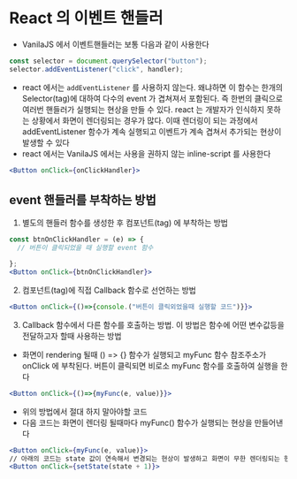 # React 의 이벤트 핸들러

- VanilaJS 에서 이벤트핸들러는 보통 다음과 같이 사용한다

```js
const selector = document.querySelector("button");
selector.addEventListener("click", handler);
```

- react 에서는 `addEventListener` 를 사용하지 않는다. 왜냐하면 이 함수는 한개의 Selector(tag)에 대하여 다수의 event 가 겹쳐져서 포함된다.
  즉 한번의 클릭으로 여러번 핸들러가 실행되는 현상을 만들 수 있다. react 는 개발자가 인식하지 못하는 상황에서 화면이 렌더링되는 경우가 많다.
  이때 렌더링이 되는 과정에서 addEventListener 함수가 계속 실행되고 이벤트가 계속 겹쳐서 추가되는 현상이 발생할 수 있다
- react 에서는 VanilaJS 에서는 사용을 권하지 않는 inline-script 를 사용한다

```jsx
<Button onClick={onClickHandler}>
```

## event 핸들러를 부착하는 방법

1. 별도의 핸들러 함수를 생성한 후 컴포넌트(tag) 에 부착하는 방법

```jsx
const btnOnClickHandler = (e) => {
  // 버튼이 클릭되었을 때 실행할 event 함수

};
<Button onClick={btnOnClickHandler}>
```

2. 컴포넌트(tag)에 직접 Callback 함수로 선언하는 방법

```jsx
<Button onClick={()=>{console.("버튼이 클릭외었을때 실행할 코드")}}>
```

3. Callback 함수에서 다른 함수를 호출하는 방법. 이 방법은 함수에 어떤 변수값등을 전달하고자 할때 사용하는 방법

- 화면이 rendering 될때 () => {} 함수가 실행되고 myFunc 함수 참조주소가 onClick 에 부착된다.
  버튼이 클릭되면 비로소 myFunc 함수를 호출하여 실행을 한다

```jsx
<Button onClick={()=>{myFunc(e, value)}}>
```

- 위의 방법에서 절대 하지 말아야할 코드
- 다음 코드는 화면이 렌더링 될때마다 myFunc() 함수가 실행되는 현상을 만들어낸다

```jsx
<Button onClick={myFunc(e, value)}>
// 아래의 코드는 state 값이 연속해서 변경되는 현상이 발생하고 화면이 무한 렌더링되는 현상이 발생한다
<Button onClick={setState(state + 1)}>
```
